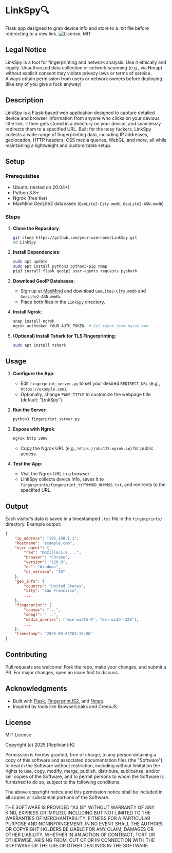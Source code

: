 # LinkSpy&#128269;
Flask app designed to grab device info and store to a .txt file before redirecting to a new link.
![License: MIT](https://img.shields.io/badge/License-MIT-yellow.svg)

## Legal Notice

LinkSpy is a tool for fingerprinting and network analysis. Use it ethically and legally. Unauthorized data collection or network scanning (e.g., via Nmap) without explicit consent may violate privacy laws or terms of service. Always obtain permission from users or network owners before deploying. (like any of you give a fuck anyway)

## Description

LinkSpy is a Flask-based web application designed to capture detailed device and browser information from anyone who clicks on your devious little link. it then gets stored in a directory on your device, and seamlessly redirects them to a specified URL. Built for the nosy fuckers, LinkSpy collects a wide range of fingerprinting data, including IP addresses, geolocation, HTTP headers, CSS media queries, WebGL, and more, all while maintaining a lightweight and customizable setup. 
 
 
   
## Setup

### Prerequisites
- Ubuntu (tested on 20.04+)
- Python 3.8+
- Ngrok (free tier)
- MaxMind GeoLite2 databases (`GeoLite2-City.mmdb`, `GeoLite2-ASN.mmdb`)

### Steps
1. **Clone the Repository**:
   ```bash
   git clone https://github.com/your-username/LinkSpy.git
   cd LinkSpy
   ```

2. **Install Dependencies**:
   ```bash
   sudo apt update
   sudo apt install python3 python3-pip nmap
   pip3 install flask geoip2 user-agents requests pyshark
   ```

3. **Download GeoIP Databases**:
   - Sign up at [MaxMind](https://www.maxmind.com) and download `GeoLite2-City.mmdb` and `GeoLite2-ASN.mmdb`.
   - Place both files in the `LinkSpy` directory.

4. **Install Ngrok**:
   ```bash
   snap install ngrok
   ngrok authtoken YOUR_AUTH_TOKEN  # Get token from ngrok.com
   ```

5. **(Optional) Install Tshark for TLS Fingerprinting**:
   ```bash
   sudo apt install tshark
   ```
## Usage

1. **Configure the App**:
   - Edit `fingerprint_server.py` to set your desired `REDIRECT_URL` (e.g., `https://example.com`).
   - Optionally, change `PAGE_TITLE` to customize the webpage title (default: “LinkSpy”).

2. **Run the Server**:
   ```bash
   python3 fingerprint_server.py
   ```

3. **Expose with Ngrok**:
   ```bash
   ngrok http 5000
   ```
   - Copy the Ngrok URL (e.g., `https://abc123.ngrok.io`) for public access.

4. **Test the App**:
   - Visit the Ngrok URL in a browser.
   - LinkSpy collects device info, saves it to `fingerprints/fingerprint_YYYYMMDD_HHMMSS.txt`, and redirects to the specified URL.

## Output
Each visitor’s data is saved in a timestamped `.txt` file in the `fingerprints/` directory. Example output:
```json
{
    "ip_address": "192.168.1.1",
    "hostname": "example.com",
    "user_agent": {
        "raw": "Mozilla/5.0 ...",
        "browser": "Chrome",
        "version": "120.0",
        "os": "Windows",
        "os_version": "10"
    },
    "geo_info": {
        "country": "United States",
        "city": "San Francisco",
        ...
    },
    "fingerprint": {
        "canvas": "...",
        "webgl": "...",
        "media_queries": ["min-width-0", "min-width-320"],
        ...
    },
    "timestamp": "2025-09-03T03:15:00"
}
```

## Contributing
Pull requests are welcome! Fork the repo, make your changes, and submit a PR. For major changes, open an issue first to discuss.

## Acknowledgments
- Built with [Flask](https://flask.palletsprojects.com), [FingerprintJS2](https://github.com/fingerprintjs/fingerprintjs), and [Nmap](https://nmap.org).
- Inspired by tools like BrowserLeaks and CreepJS.

## License

MIT License

Copyright (c) 2025 [Replicant-K]

Permission is hereby granted, free of charge, to any person obtaining a copy of this software and associated documentation files (the "Software"), to deal in the Software without restriction, including without limitation the rights to use, copy, modify, merge, publish, distribute, sublicense, and/or sell copies of the Software, and to permit persons to whom the Software is furnished to do so, subject to the following conditions:

The above copyright notice and this permission notice shall be included in all copies or substantial portions of the Software.

THE SOFTWARE IS PROVIDED "AS IS", WITHOUT WARRANTY OF ANY KIND, EXPRESS OR IMPLIED, INCLUDING BUT NOT LIMITED TO THE WARRANTIES OF MERCHANTABILITY, FITNESS FOR A PARTICULAR PURPOSE AND NONINFRINGEMENT. IN NO EVENT SHALL THE AUTHORS OR COPYRIGHT HOLDERS BE LIABLE FOR ANY CLAIM, DAMAGES OR OTHER LIABILITY, WHETHER IN AN ACTION OF CONTRACT, TORT OR OTHERWISE, ARISING FROM, OUT OF OR IN CONNECTION WITH THE SOFTWARE OR THE USE OR OTHER DEALINGS IN THE SOFTWARE.
